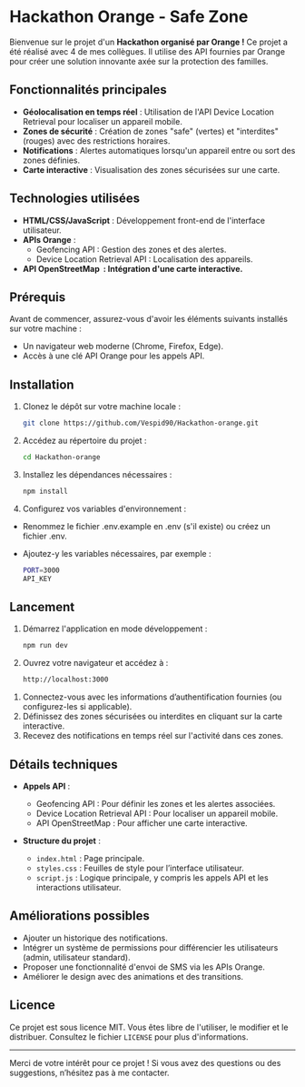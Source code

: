 # Hackathon Orange - Safe Zone

Bienvenue sur le projet d'un **Hackathon organisé par Orange !** Ce projet a été réalisé avec 4 de mes collègues. Il utilise des API fournies par Orange pour créer une solution innovante axée sur la protection des familles.

## Fonctionnalités principales

- **Géolocalisation en temps réel** : Utilisation de l'API Device Location Retrieval pour localiser un appareil mobile.
- **Zones de sécurité** : Création de zones "safe" (vertes) et "interdites" (rouges) avec des restrictions horaires.
- **Notifications** : Alertes automatiques lorsqu'un appareil entre ou sort des zones définies.
- **Carte interactive** : Visualisation des zones sécurisées sur une carte.

## Technologies utilisées

- **HTML/CSS/JavaScript** : Développement front-end de l'interface utilisateur.
- **APIs Orange** :
  - Geofencing API : Gestion des zones et des alertes.
  - Device Location Retrieval API : Localisation des appareils.
- **API OpenStreetMap  : Intégration d'une carte interactive.**

## Prérequis

Avant de commencer, assurez-vous d'avoir les éléments suivants installés sur votre machine :

- Un navigateur web moderne (Chrome, Firefox, Edge).
- Accès à une clé API Orange pour les appels API.

## Installation

1. Clonez le dépôt sur votre machine locale :

   ```bash
   git clone https://github.com/Vespid90/Hackathon-orange.git
   ```

2. Accédez au répertoire du projet :

   ```bash
   cd Hackathon-orange
   ```

3. Installez les dépendances nécessaires :

   ```bash
   npm install
   ```
4. Configurez vos variables d'environnement :
- Renommez le fichier .env.example en .env (s'il existe) ou créez un fichier .env.

- Ajoutez-y les variables nécessaires, par exemple :
   ```bash
   PORT=3000
   API_KEY
   ```
## Lancement

1. Démarrez l'application en mode développement :

   ```bash
   npm run dev
   ```
2. Ouvrez votre navigateur et accédez à :

   ```bash
   http://localhost:3000
   ```

1) Connectez-vous avec les informations d’authentification fournies (ou configurez-les si applicable).
2) Définissez des zones sécurisées ou interdites en cliquant sur la carte interactive.
3) Recevez des notifications en temps réel sur l'activité dans ces zones.

## Détails techniques

- **Appels API** :

  - Geofencing API : Pour définir les zones et les alertes associées.
  - Device Location Retrieval API : Pour localiser un appareil mobile.
  - API OpenStreetMap : Pour afficher une carte interactive.

- **Structure du projet** :

  - `index.html` : Page principale.
  - `styles.css` : Feuilles de style pour l’interface utilisateur.
  - `script.js` : Logique principale, y compris les appels API et les interactions utilisateur.

## Améliorations possibles

- Ajouter un historique des notifications.
- Intégrer un système de permissions pour différencier les utilisateurs (admin, utilisateur standard).
- Proposer une fonctionnalité d'envoi de SMS via les APIs Orange.
- Améliorer le design avec des animations et des transitions.

## Licence

Ce projet est sous licence MIT. Vous êtes libre de l'utiliser, le modifier et le distribuer. Consultez le fichier `LICENSE` pour plus d'informations.

---

Merci de votre intérêt pour ce projet ! Si vous avez des questions ou des suggestions, n’hésitez pas à me contacter.

